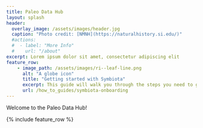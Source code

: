 ```yaml
---
title: Paleo Data Hub
layout: splash
header:
  overlay_image: /assets/images/header.jpg
  caption: "Photo credit: [NMNH](https://naturalhistory.si.edu/)"
  #actions:
  #  - label: "More Info"
  #    url: "/about"
excerpt: Lorem ipsum dolor sit amet, consectetur adipiscing elit
feature_row:
    - image_path: /assets/images/ri--leaf-line.png
      alt: "A globe icon"
      title: "Getting started with Symbiota"
      excerpt: This guide will walk you through the steps you need to get started using the Symbiota Paleo Data Portal for collections management.
      url: /how_to_guides/symbiota-onboarding
---
```


Welcome to the Paleo Data Hub!

{% include feature_row %}